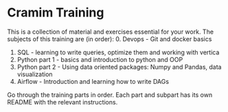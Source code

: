 # Cramim Training

This is a collection of material and exercises essential for your work. 
The subjects of this training are (in order):
 0. Devops - Git and docker basics
 1. SQL - learning to write queries, optimize them and working with vertica
 2. Python part 1 - basics and introduction to python and OOP
 3. Python part 2 - Using data oriented packages: Numpy and Pandas, data visualization
 4. Airflow - Introduction and learning how to write DAGs

Go through the training parts in order. Each part and subpart has its own README with the relevant instructions.
